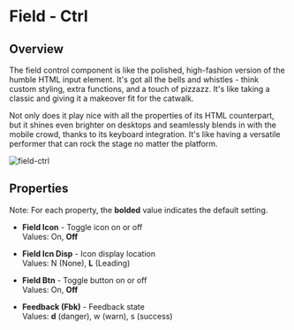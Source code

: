 # Field - Ctrl

## Overview
The field control component is like the polished, high-fashion version of the humble HTML input element. It's got all the bells and whistles - think custom styling, extra functions, and a touch of pizzazz. It's like taking a classic and giving it a makeover fit for the catwalk.

Not only does it play nice with all the properties of its HTML counterpart, but it shines even brighter on desktops and seamlessly blends in with the mobile crowd, thanks to its keyboard integration. It's like having a versatile performer that can rock the stage no matter the platform.

![field-ctrl](https://github.com/user-attachments/assets/3357f9dd-91f6-4733-89dd-1a5e38b633c1)


## Properties
Note: For each property, the **bolded** value indicates the default setting.

- **Field Icon** - Toggle icon on or off  
  Values: On, **Off**

- **Field Icn Disp** - Icon display location  
  Values: N (None), **L** (Leading)

- **Field Btn** - Toggle button on or off  
  Values: On, **Off**

- **Feedback (Fbk)** - Feedback state  
  Values: **d** (danger), w (warn), s (success)

